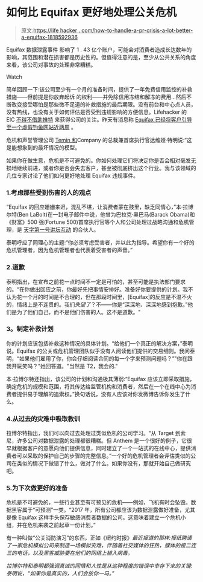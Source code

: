 # 如何比 Equifax 更好地处理公关危机

> 原文:[https://life hacker . com/how-to-handle-a-pr-crisis-a-lot-better-a-equifax-1818592936](https://lifehacker.com/how-to-handle-a-pr-crisis-a-lot-better-than-equifax-1818592936)

Equifax 数据泄露事件 影响了 1 . 43 亿个账户，可能会对消费者造成长达数年的影响，其范围和潜在损害都是历史性的。但值得注意的是，至少从公共关系的角度来看，该公司对事故的处理非常糟糕。

Watch

简单回顾一下:该公司至少有一个月的准备时间，提供了一年免费信用监控的补救措施——但前提是你放弃起诉 的权利——并免除信用冻结和解冻的费用...然后不断改变接受哪怕是那些微不足道的补救措施的最后期限。没有前台和中心点人员，没有热线，也没有关于如何评估是否受到违规影响的方便信息。Lifehacker 的 EIC [不得不借助推特](https://twocents.lifehacker.com/the-latest-news-on-the-equifax-hack-updating-1812224799#_ga=2.230158300.1942834470.1505743899-2116256117.1488937670) 来获得公司的关注。昨天有消息称 [Equifax 已经将客户引导至一个虚假钓鱼网站近两周](https://gizmodo.com/equifax-has-been-sending-consumers-to-a-fake-phishing-s-1818588764) 。

危机和声誉管理公司 [Temin 和](http://www.teminandcompany.com/)Company 的总裁兼首席执行官达维娅·特明说:“这是能想象到的最坏情况的模型。

如果你在做生意，危机是不可避免的。你如何处理它们将决定你是否会相对毫发无损地继续前进，或者你是否会失去客户，甚至被彻底挤出这个行业。我与该领域的几位专家讨论了他们如何更好地处理 Equifax 违规事件。

### 1.考虑那些受到伤害的人的观点

“Equifax 的回应姗姗来迟，混乱不堪，让消费者蒙在鼓里，缺乏同情心，”本·拉博尔特(Ben LaBolt)在一封电子邮件中说，他曾为巴拉克·奥巴马(Barack Obama)和《财富》500 强(Fortune 500)首席执行官等个人和公司处理过战略沟通和危机管理，是 [天字第一号讲坛互动](http://bpimedia.com/) 的合伙人。

泰明呼应了同理心的主题:“你必须考虑受害者，并以此为指导。希望你有一个好的危机管理者，因为危机管理者也代表着受害者的声音。”

### 2.道歉

泰明指出，在宣布之前花一点时间不一定是可怕的，甚至可能是执法部门要求的。“在你做出回应之前，你最好先把事情安排好。准备好你要提供的计划。我不认为花一个月的时间是不合理的，但在那段时间里，[Equifax]的反应是不温不火的，情绪上是不连贯的。我们*失望了*？不——你是“深深地、深深地感到抱歉。”他们是为了他们自己，而不是他们伤害的人。这不是道歉。"

### **3。制定补救计划**

你的计划应该包括补救这种情况的具体计划。“给他们一个真正的解决方案，”泰明说。Equifax 的公关或危机管理团队似乎没有人阅读他们提供的交易细则。我问泰明，“如果他们雇用了你，你会仔细阅读合同的每一个字来预测问题吗？”"你在跟我开玩笑吗？"她回答道。"当然是 T2，我会的."

本·拉博尔特还指出，该公司的计划和沟通极其薄弱:“Equifax 应该立即采取措施，确定危机的规模和范围，将其传达给监管机构和消费者，然后在一个在线中心为消费者提供易于理解的追索权。”换句话说，没有人应该对你发微博告诉你发生了什么。

### 4.从过去的灾难中吸取教训

拉博尔特指出，我们可以向过去处理过类似危机的公司学习。“从 Target 到索尼，许多公司对数据泄露的处理都很糟糕。但 Anthem 是一个很好的例子，它很早就根据客户的意愿向他们提供信息，同时建立了一个一站式的在线中心，提供消费者可以采取的保护自己的步骤的完整信息。”一个好的危机管理者会评估类似的公司在类似的情况下做错了什么，做对了什么。如果你没有，那就开始自己做研究吧。

### 5.为下次做更好的准备

危机是不可避免的，一些行业甚至有可预见的危机——例如，飞机有时会坠毁。数据黑客属于“可预测”一类。“2017 年，所有公司都应该为数据泄露做好准备，尤其是像 Equifax 这样手头保存敏感消费者数据的公司。这意味着建立一个危机小组，并在危机来袭之前起草一份计划。”

有一种叫做“公关消防演习”的东西，正如《纽约时报》[](https://www.nytimes.com/2017/09/17/business/media/crisis-pr-simulation.html?pagewanted=all&rref=collection%2Fsectioncollection%2Fbusiness&_r=0)*最近报道的那样:报纸聘请了一家危机模拟公司来制造一场模拟灾难，伴随着社交媒体的狂热，媒体的接二连三的电话，以及黑客威胁要在他们的网络上植入病毒。*

*拉博尔特和泰明都强调真诚的同情和人性是从这种程度的错误中幸存下来的关键:泰明说，“如果你是真实的，人们会放你一马。”*